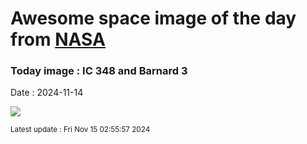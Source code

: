 
# Awesome space image of the day from [NASA](https://api.nasa.gov/)

### Today image : IC 348 and Barnard 3
Date : 2024-11-14

![](https://apod.nasa.gov/apod/image/2411/IC348_B3_1024.jpg)

<small>Latest update : Fri Nov 15 02:55:57 2024</small>
        